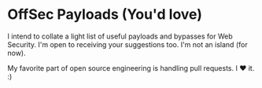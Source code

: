 # OffSec Payloads (You'd love)

I intend to collate a light list of useful payloads and bypasses for Web Security. I'm open to receiving your suggestions too. I'm not an island (for now).

My favorite part of open source engineering is handling pull requests. I :heart: it. :) 